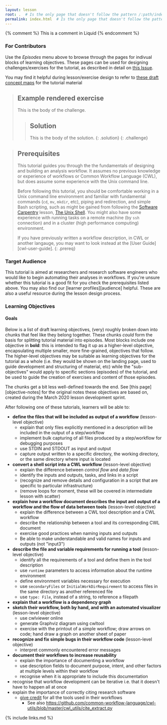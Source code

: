 ```yaml
---
layout: lesson
root: .  # Is the only page that doesn't follow the pattern /:path/index.html
permalink: index.html  # Is the only page that doesn't follow the pattern /:path/index.html
---
```


<!-- this is an html comment -->

{% comment %} This is a comment in Liquid {% endcomment %}

### For Contributors

Use the _Episodes_ menu above to browse through the pages for
indivual blocks of learning objectives.
These pages can be used for designing challenges/exercises
for the tutorial,
as described in detail on [this Issue](https://github.com/common-workflow-lab/cwl-novice-tutorial/issues/7).

You may find it helpful during lesson/exercise design to
refer to [these draft concept maps](https://docs.google.com/presentation/d/1aVdK8LHkgtESBunCQ-p7XmEl8NB9XbgDsH67X0_2HWg/edit#slide=id.g72208cbc10_0_264)
for the tutorial material

> ## Example rendered exercise
>
> This is the body of the challenge.
>
> > ## Solution
> >
> > This is the body of the solution.
> {: .solution}
{: .challenge}

> ## Prerequisites
>
> This tutorial guides you through the the fundamentals of
> designing and building an analysis workflow.
> It assumes no previous knowledge or experience of workflows
> or Common Workflow Language (CWL),
> but does assume some experience with the Unix command line.
>
> Before following this tutorial,
> you should be comfortable working in a Unix command line environment
> and familiar with fundamental commands (`cd`, `mv`, `mkdir`, etc),
> piping and redirection,
> and simple Bash scripting,
> such as might be gained from following the [Software Carpentry][swc]
> lesson, [The Unix Shell][swc-shell].
> You might also have some experience with running
> tasks on a remote machine (by `ssh` connection)
> and in a cluster (high performance computing) environment.
>
> If you have previously written a workflow description,
> in CWL or another langauge,
> you may want to look instead at the [User Guide][cwl-user-guide].
{: .prereq}

### Target Audience

This tutorial is aimed at researchers
and research software engineers
who would like to begin automating their analyses in workflows.
If you're unsure whether this tutorial is a good fit for you
check the prerequisites listed above.
You may also find our [learner profiles][audience] helpful.
These are also a useful resource during the lesson design process.

### Learning Objectives

#### Goals

Below is a list of draft learning objectives,
(very) roughly broken down into chunks that feel like they belong together.
These chunks _could_ form the basis for splitting tutorial material into episodes.
Most blocks include one objective in __bold__:
this is intended to flag it up as a higher-level objective,
encapsulating multiple smaller,
more fine-grained,
objectives that follow.
The higher-level objectives may be suitable as learning objectives
for the tutorial as a whole
(i.e. they would be shown on the landing page,
used to guide development and structuring of material, etc)
while the "sub-objectives" would apply to specific sections (episodes)
of the tutorial,
and be used to guide the creation of exercises and content of those episodes.

The chunks get a bit less well-defined towards the end.
See [this page][objective-notes] for the original notes these objectives are based on,
created during the March 2020 lesson development sprint.

After following one of these tutorials, learners will be able to:

- __define the files that will be included as output of a workflow__ (lesson-level objective)
  - explain that only files explicitly mentioned in a description will be included in the output of a step/workflow
  - implement bulk capturing of all files produced by a step/workflow for debugging purposes
  - use STDIN and STDOUT as input and output
  - capture output written to a specific directory, the working directory, or the same directory where input is located
- __convert a shell script into a CWL workflow__ (lesson-level objective)
  - explain the difference between _control flow_ and _data flow_
  - identify the inputs and outputs, tasks, and links in a script
  - (recognize and remove details and configuration in a script that are specific to particular infrastructure)
  - (remove loops for moment, these will be covered in intermediate lesson with scatter)
- __explain how a workflow document describes the input and output of a workflow and the flow of data between tools__ (lesson-level objective)
  - explain the difference between a CWL tool description and a CWL workflow
  - describe the relationship between a tool and its corresponding CWL document
  - exercise good practices when naming inputs and outputs
  - Be able to make understandable and valid names for inputs and outputs (not "input3")
- __describe the file and variable requirements for running a tool__ (lesson-level objective)
  - identify all the requirements of a tool and define them in the tool description
  - use `runtime` parameters to access information about the runtime environment
  - define environment variables necessary for execution
  - use `secondaryFiles` or `InitialWorkDirRequirement` to access files in the same directory as another referenced file
  - use `type: File`, instead of a string, to reference a filepath
- __explain that a workflow is a dependency graph__
- __sketch their workflow, both by hand, and with an automated visualizer__ (lesson-level objective)
  - use cwlviewer online
  - generate Graphviz diagram using cwltool
  - exercise with the printout of a simple workflow; draw arrows on code; hand draw a graph on another sheet of paper
- __recognize and fix simple bugs in their workflow code__ (lesson-level objective)
    - interpret commonly encountered error messages
- __document their workflows to increase reusability__
  - explain the importance of documenting a workflow
  - use description fields to document purpose, intent, and other factors at multiple levels within their workflow
  - recognise when it is appropriate to include this documentation
- recognise that workflow development can be iterative i.e. that it doesn't have to happen all at once
- explain the importance of correctly citing research software
  - [give credit](https://www.commonwl.org/v1.1/CommandLineTool.html#SoftwarePackage) for all the tools used in their workflows
    - See also https://github.com/common-workflow-language/cwl-utils/blob/master/cwl_utils/cite_extract.py

[swc]: https://software-carpentry.org/
[swc-shell]: https://swcarpentry.github.io/shell-novice/
{% include links.md %}
